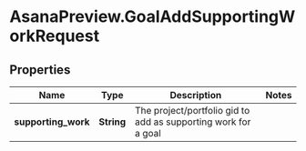 # AsanaPreview.GoalAddSupportingWorkRequest

## Properties
Name | Type | Description | Notes
------------ | ------------- | ------------- | -------------
**supporting_work** | **String** | The project/portfolio gid to add as supporting work for a goal | 
